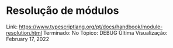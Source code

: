 # Resolução de módulos

Link: https://www.typescriptlang.org/pt/docs/handbook/module-resolution.html
Terminado: No
Tópico: DEBUG
Última Visualização: February 17, 2022